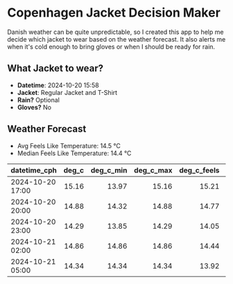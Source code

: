 
# Copenhagen Jacket Decision Maker

Danish weather can be quite unpredictable, so I created this app to help me decide which jacket to wear based on the weather forecast. 
It also alerts me when it's cold enough to bring gloves or when I should be ready for rain.

## What Jacket to wear?

- **Datetime**: 2024-10-20 15:58
- **Jacket**: Regular Jacket and T-Shirt
- **Rain?** Optional
- **Gloves?** No

## Weather Forecast
- Avg Feels Like Temperature: 14.5 °C
- Median Feels Like Temperature: 14.4 °C

| datetime_cph     |   deg_c |   deg_c_min |   deg_c_max |   deg_c_feels | weather   | wind   | rain   |
|:-----------------|--------:|------------:|------------:|--------------:|:----------|:-------|:-------|
| 2024-10-20 17:00 |   15.16 |       13.97 |       15.16 |         15.21 | Clouds    | High   | None   |
| 2024-10-20 20:00 |   14.88 |       14.32 |       14.88 |         14.77 | Clouds    | High   | None   |
| 2024-10-20 23:00 |   14.29 |       13.85 |       14.29 |         14.05 | Clouds    | High   | None   |
| 2024-10-21 02:00 |   14.86 |       14.86 |       14.86 |         14.44 | Clouds    | High   | None   |
| 2024-10-21 05:00 |   14.34 |       14.34 |       14.34 |         13.92 | Rain      | High   | Low    |
        